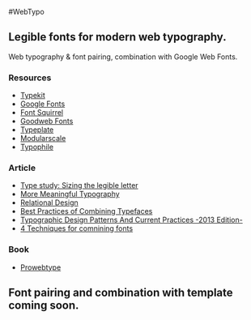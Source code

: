 #WebTypo

## Legible fonts for modern web typography. 
 
Web typography & font pairing, combination with Google Web Fonts. 

### Resources

* [Typekit](https://typekit.com/)
* [Google Fonts](http://www.google.com/fonts/)
* [Font Squirrel](http://www.fontsquirrel.com/)
* [Goodweb Fonts](http://www.goodwebfonts.com/)
* [Typeplate](http://typeplate.com/)
* [Modularscale](http://modularscale.com/)
* [Typophile](http://typophile.com/)


### Article 

* [Type study: Sizing the legible letter ](http://blog.typekit.com/2011/11/09/type-study-sizing-the-legible-letter/)
* [More Meaningful Typography](http://alistapart.com/article/more-meaningful-typography)
* [Relational Design](http://blog.8thlight.com/billy-whited/2011/10/28/r-a-ela-tional-design.html#tips)
* [Best Practices of Combining Typefaces](http://www.smashingmagazine.com/2010/11/04/best-practices-of-combining-typefaces/)
* [Typographic Design Patterns And Current Practices -2013 Edition-](http://www.smashingmagazine.com/2013/05/17/typographic-design-patterns-practices-case-study-2013/)
* [4 Techniques for comnining fonts](http://www.typography.com/email/2010_03/index.htm)

### Book 

* [Prowebtype](https://prowebtype.com/)

## Font pairing and combination with template coming soon.